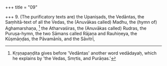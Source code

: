 +++
title = "09"

+++
9. (The purificatory texts are) the Upaniṣads, the Vedāntas, the Saṃhitā-text of all the Vedas, the (Anuvākas called) Madhu, the (hymn of) Aghamarshaṇa, [^3]  the Atharvaśiras, the (Anuvākas called) Rudras, the Puruṣa-hymn, the two Sāmans called Rājaṇa and Rauhiṇeya, the Kūṣmāṇḍas, the Pāvamānīs, and the Sāvitrī,


[^3]:  Kṛṣṇapaṇḍita gives before 'Vedāntas' another word vedādayaḥ, which he explains by 'the Vedas, Smṛtis, and Purāṇas.'
